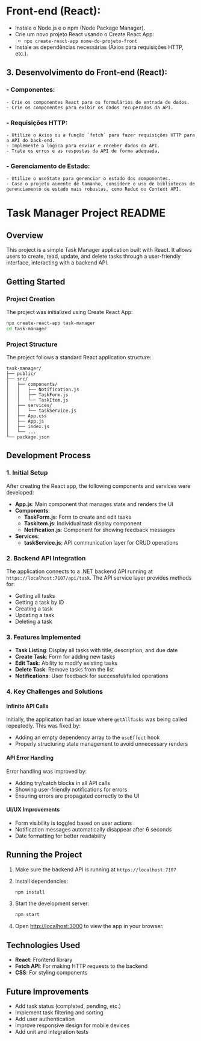 # **Front-end (React):**
  - Instale o Node.js e o npm (Node Package Manager).
  - Crie um novo projeto React usando o Create React App:
      - `npx create-react-app nome-do-projeto-front`
  - Instale as dependências necessárias (Axios para requisições HTTP, etc.).
 
  ## **3. Desenvolvimento do Front-end (React):**

### - **Componentes:**
    - Crie os componentes React para os formulários de entrada de dados.
    - Crie os componentes para exibir os dados recuperados da API.
### - **Requisições HTTP:**
    - Utilize o Axios ou a função `fetch` para fazer requisições HTTP para a API do back-end.
    - Implemente a lógica para enviar e receber dados da API.
    - Trate os erros e as respostas da API de forma adequada.
### - **Gerenciamento de Estado:**
    - Utilize o useState para gerenciar o estado dos componentes.
    - Caso o projeto aumente de tamanho, considere o uso de bibliotecas de gerenciamento de estado mais robustas, como Redux ou Context API.


# Task Manager Project README

## Overview

This project is a simple Task Manager application built with React. It allows users to create, read, update, and delete tasks through a user-friendly interface, interacting with a backend API.

## Getting Started

### Project Creation

The project was initialized using Create React App:

```bash
npx create-react-app task-manager
cd task-manager
```

### Project Structure

The project follows a standard React application structure:

```
task-manager/
├── public/
├── src/
│   ├── components/
│   │   ├── Notification.js
│   │   ├── TaskForm.js
│   │   └── TaskItem.js
│   ├── services/
│   │   └── taskService.js
│   ├── App.css
│   ├── App.js
│   ├── index.js
│   └── ...
└── package.json
```

## Development Process

### 1. Initial Setup

After creating the React app, the following components and services were developed:

- **App.js**: Main component that manages state and renders the UI
- **Components**:
  - **TaskForm.js**: Form to create and edit tasks
  - **TaskItem.js**: Individual task display component
  - **Notification.js**: Component for showing feedback messages
- **Services**:
  - **taskService.js**: API communication layer for CRUD operations

### 2. Backend API Integration

The application connects to a .NET backend API running at `https://localhost:7107/api/task`. The API service layer provides methods for:

- Getting all tasks
- Getting a task by ID
- Creating a task
- Updating a task
- Deleting a task

### 3. Features Implemented

- **Task Listing**: Display all tasks with title, description, and due date
- **Create Task**: Form for adding new tasks
- **Edit Task**: Ability to modify existing tasks
- **Delete Task**: Remove tasks from the list
- **Notifications**: User feedback for successful/failed operations

### 4. Key Challenges and Solutions

#### Infinite API Calls

Initially, the application had an issue where `getAllTasks` was being called repeatedly. This was fixed by:
- Adding an empty dependency array to the `useEffect` hook
- Properly structuring state management to avoid unnecessary renders

#### API Error Handling

Error handling was improved by:
- Adding try/catch blocks in all API calls
- Showing user-friendly notifications for errors
- Ensuring errors are propagated correctly to the UI

#### UI/UX Improvements

- Form visibility is toggled based on user actions
- Notification messages automatically disappear after 6 seconds
- Date formatting for better readability

## Running the Project

1. Make sure the backend API is running at `https://localhost:7107`

2. Install dependencies:
   ```bash
   npm install
   ```

3. Start the development server:
   ```bash
   npm start
   ```

4. Open [http://localhost:3000](http://localhost:3000) to view the app in your browser.

## Technologies Used

- **React**: Frontend library
- **Fetch API**: For making HTTP requests to the backend
- **CSS**: For styling components

## Future Improvements

- Add task status (completed, pending, etc.)
- Implement task filtering and sorting
- Add user authentication
- Improve responsive design for mobile devices
- Add unit and integration tests
